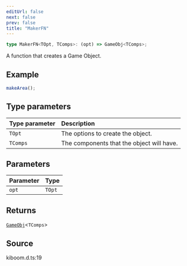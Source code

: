 ```yaml
---
editUrl: false
next: false
prev: false
title: "MakerFN"
---
```


```ts
type MakerFN<TOpt, TComps>: (opt) => GameObj<TComps>;
```

A function that creates a Game Object.

## Example

```js
makeArea();
```

## Type parameters

| Type parameter | Description |
| :------ | :------ |
| `TOpt` | The options to create the object. |
| `TComps` | The components that the object will have. |

## Parameters

| Parameter | Type |
| :------ | :------ |
| `opt` | `TOpt` |

## Returns

[`GameObj`](https://kaboomjs.com/#GameObj)\<`TComps`\>

## Source

kiboom.d.ts:19
